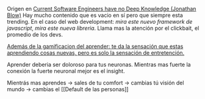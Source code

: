 
Origen en [Current Software Engineers have no Deep Knowledge (Jonathan Blow)](https://youtu.be/Z0SJNkzOiq4) Hay mucho contenido que es vacio en sí pero que siempre esta trending. En el caso del web development:  _mira este nuevo framework de javascript_, _mira este nueva libreria_. Llama mas la atención por el clickbait, el promedio de los devs. 

[Además de la gamificacion del aprender: te da la sensación que estas aprendiendo cosas nuevas, pero es solo la sensación de entretención. ](https://twitter.com/karpathy/status/1756380066580455557)

Aprender deberia ser doloroso para tus neuronas. Mientras mas fuerte la conexión la fuerte neuronal mejor es el insight.

Mientrás mas aprendes ->  sales de tu comfort -> cambias tú visión del mundo -> cambias el [[Default de las personas]]